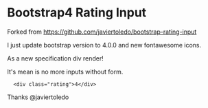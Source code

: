 # Bootstrap4 Rating Input

Forked from https://github.com/javiertoledo/bootstrap-rating-input

I just update bootstrap version to 4.0.0 and new fontawesome icons.

As a new specification div render! 

It's mean is no more inputs without form.  

```
  <div class="rating">4</div>
```

Thanks @javiertoledo

